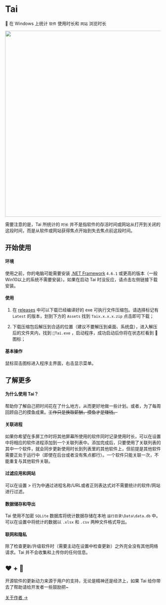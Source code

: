 # Tai
👻 在 Windows 上统计 `软件` 使用时长和 `网站` 浏览时长

<img src="index.jpg" width=600 />

需要注意的是，Tai 所统计的 `时长` 并不是指软件的存活时间或网站从打开到关闭的这段时间，而是从软件或网站获得焦点开始到失去焦点前这段时间。

## 开始使用

#### 环境

使用之前，你的电脑可能需要安装 [.NET Framework](https://dotnet.microsoft.com/en-us/download/dotnet-framework) `4.6.1` 或更高的版本（一般Win10以上的系统不需要安装）。如果在启动 Tai 时没反应，请点击左侧链接下载安装。

#### 使用

1. 在 [releases](https://github.com/Planshit/Tai/releases) 中可以下载已经编译好的 exe 可执行文件压缩包。请选择标记有 `Latest` 的版本，划到下方的 `Assets` 找到 `Taix.x.x.x.zip` 点击即可下载；

2. 下载压缩包后解压到合适的位置（建议不要解压到桌面、系统盘），进入解压后的文件夹内，找到 `👻Tai.exe` ，启动程序，成功启动后你将在状态栏看到 👻 图标；

#### 基本操作

鼠标双击图标进入程序主界面，右击显示菜单。

## 了解更多

#### 为什么使用 Tai？

帮助你了解自己把时间花在了什么地方，从而更好地做一些计划。或者，为了每周回顾自己的摸鱼成果。~~工作只是换取薪酬，摸鱼才是赚钱。~~

#### 关联进程

如果你希望在多屏工作时将其他屏幕所使用的软件同时记录使用时长，可以在设置中将相应的软件进程添加到一个关联列表中。添加完成后，只要使用了关联列表的其中一个软件，就会同步更新使用时长到列表里的其他软件上，但前提是其他软件需要正处于运行中（即使在后台或者没有焦点都行）。一个软件只能关联一次，不能重复与其他软件关联。

#### 过滤应用和网站

可以在设置 > 行为中通过进程名称/URL或者正则表达式对不需要统计的软件/网站进行过滤。

#### 数据储存和导出

Tai 使用不加密 `SQLite` 数据库将统计数据存储在本地 `运行目录\Data\data.db` 中。可以在设置中将统计的数据以 `.xlsx` 和 `.csv` 两种文件格式导出。

#### 联网和隐私

除了检查更新/升级软件时（需要主动在设置中检查更新）之外完全没有其他网络请求。Tai 并不会收集和上传你的任何信息。

##  ♥ + 👻

开源软件的更新动力来源于用户的支持，无论是精神还是经济上，如果 Tai 给你带去了帮助请给开发者一些鼓励把~

[关于作者 →](https://github.com/noberumotto/noberumotto/blob/master/about.md)
